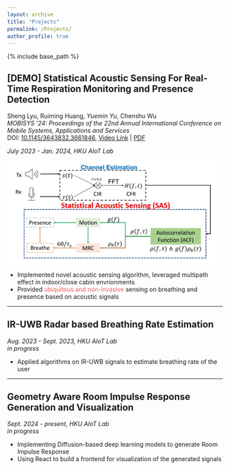 ```yaml
---
layout: archive
title: "Projects"
permalink: /Projects/
author_profile: true
---
```


{% include base_path %}

## [DEMO] Statistical Acoustic Sensing For Real-Time Respiration Monitoring and Presence Detection
Sheng Lyu, Ruiming Huang, *Yuemin Yu*, Chenshu Wu  
_MOBISYS '24: Proceedings of the 22nd Annual International Conference on Mobile Systems, Applications and Services_  
DOI: [10.1145/3643832.3661846](https://doi.org/10.1145/3643832.3661846), [Video Link](https://youtu.be/1bxpXNwHGv0?si=1LY6nf2V-2FU37xz) | [PDF](/files/Lyu%20et%20al.%20-%202024%20-%20Demo%20Statistical%20Acoustic%20Sensing%20For%20Real-Time%20Respiration%20Monitoring%20and%20Presence%20Detection.pdf)

_July 2023 - Jan. 2024, HKU AIoT Lab_

<div style="margin: 0 1em 1em 0;">
    <img src="/images/vecare.png" alt="Respiration Monitoring" width="500">
</div>

- Implemented novel acoustic sensing algorithm, leveraged multipath effect in indoor/close cabin envrionments  
- Provided <span style="color:#ee5f5b">ubiquitous and non-invasive</span> sensing on breathing and presence based on acoustic signals

***

## IR-UWB Radar based Breathing Rate Estimation

_Aug. 2023 - Sept. 2023, HKU AIoT Lab_  
_in progress_

- Applied algorithms on IR-UWB signals to estimate breathing rate of the user

***

## Geometry Aware Room Impulse Response Generation and Visualization

_Sept. 2024 - present, HKU AIoT Lab_  
_in progress_

- Implementing Diffusion-based deep learning models to generate Room Impulse Response
- Using React to build a frontend for visualization of the generated signals

